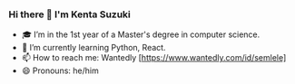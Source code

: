 ### Hi there 👋 I'm Kenta Suzuki

- 🎓 I’m in the 1st year of a Master's degree in computer science.
- 🌱 I’m currently learning Python, React.
- 📫 How to reach me: Wantedly [https://www.wantedly.com/id/semlele]
- 😄 Pronouns: he/him
